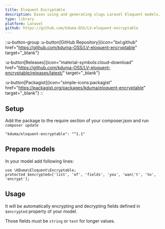 ```yaml
---
title: Eloquent Encryptable
description: Eases using and generating slugs Laravel Eloquent models.
type: library
platform: Laravel
github: https://github.com/kduma-OSS/LV-eloquent-encryptable
---
```


::u-button-group
:u-button[GitHub Repository]{icon="bxl:github" href="https://github.com/kduma-OSS/LV-eloquent-encryptable" target="_blank"}

:u-button[Releases]{icon="material-symbols:cloud-download" href="https://github.com/kduma-OSS/LV-eloquent-encryptable/releases/latest/" target="_blank"}

:u-button[Packagist]{icon="simple-icons:packagist" href="https://packagist.org/packages/kduma/eloquent-encryptable" target="_blank"}
::

## Setup
Add the package to the require section of your composer.json and run `composer update`

    "kduma/eloquent-encryptable": "^1.1"

## Prepare models
In your model add following lines:

    use \KDuma\Eloquent\Encryptable;
    protected $encrypted=['list', 'of', 'fields', 'you', 'wan\'t', 'to', 'encrypt'];

## Usage

It will be automatically encrypting and decrypting fields defined in `$encrypted` property of your model.

Those fields must be `string` or `text` for longer values.